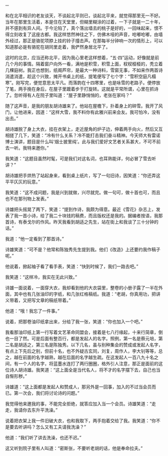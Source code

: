     一 

   和在北平相识的老友谈天，不谈起北平则已，谈起北平来，就觉得那里无一不好。当年在那里生活着，本是住在天堂里，但糊里糊涂的过着，一下子就是一二十年，并不感到有异人间。于今沦陷了，真个落出墙去的桃子是好的，一回味起来，恨不得立刻收复了这座古都。我这样悠然神往之下，仿佛木哑的声音，呛嘟呛嘟，由墙外经过，那正是骆驼项脖上挂的铃子撞击声。在那每半分钟响一次的情形上，可以知道那必是有骆驼在胡同里走着，我俨然身居北平了。

   这时的北京，应当还称北平，因为我心里老这样想着，“五·四”运动，好像就是前几个月的事情。隔着窗户向外一看，满地是积雪，积雪上面，杈杈桠桠的，秃立着几棵庭树。我正也想到，纸阁芦帘，是最大一种诗料，雪窗无事，不如来作两首诗消遣消遣，趁这个兴致，摊开书桌上的纸，提笔便写了七个字：“雪积空庭凡榻寒”。刚写完，便觉意思太平凡。而落韵在十四寒里，也是咏雪的老路子。便停放了笔，两手挽在身后，在屋子里踱着步于打旋转。这就是平常所谓，心里在抓诗了。忽听得有人在院子里叫道：“屋子里静悄悄的，老张在家吗？”

   随了这声音，是我的朋友胡诗雄来了。他站在屋檐下，扑着身上的碎雪。我开了风门，让他进来，因道：“这样大雪，我不料你有此雅兴前来会友。我可怕冷，没有出去。”

   胡诗雄脱了身上大衣，挂在衣架上，走近屋角的炉子边，伸着两手向火，然后又互相搓了几下，笑道：“冷有什么关系？冷不能打击我们奋斗精神。今天师大有雷诺博士演讲，题目是什么叫‘烟士披里纯’。此与我们爱好文艺者关系甚大，不可不前去一听。我特来邀你。”

   我笑道：“这题目虽然时髦，可是我们对这名词，也耳熟能详，何必冒了雪去听讲？”

   胡诗雄把手烘热了站起身来，看到桌上纸片，写了一句旧诗，因笑道：“你还弄这平平仄仄的玩意。”

   我笑道：“这不成问题，我是兴到就做，兴尽就完。做一句可，做十首也可，而且也不在那刊物上发表。”

   诗雄把头摇晃了两下，笑道：“提到作诗，我颇为得意。最近《雪花》杂志上，发表了我一首小诗，给了我二十块钱的稿费，而且版权还是我的。据编者按语，我那首诗，有泰戈尔的作风。昨天我看到胡适之先生，站在街上和我谈了三十分钟的话。”

   我道：“他一定看到了那首诗。”

   诗雄笑道：“可不是？他常和陈独秀先生提到我。他们《改造》上还要约我作稿子呢。”

   他说着，掀起袖子看了看手表，笑道：“快到时候了，我们一路去吧。”

   我笑道：“这样冷，我实在无此兴致。”

   诗雄一面说着，一面穿大衣，我却看到他的大衣袋里，整卷的小册子露了一半在外面，其中也有几张油印的字纸，和几张红格稿纸。我道：“老胡，你真用功，把讲义带着，又把写文章的稿纸带着。”

   他道：“哦！我忘了一件事。”

   说着，把那卷油印纸拿出来，分给了我一张，笑道：“你也加入一个吧。”

   我看那油印纸上第一行写着文艺革命同盟会，接着是七八行缘起，十来行简章，倒也一目了然。可是后面有整百行，都是发起人的名字。照例，第一名是蔡元培，第二名是胡适之，第三名是陈独秀。以下几名，虽与别种集会的赞成或发起人名字，有点上下先后之别，但前十名，也不外疑古玄同，刘复，周作人，李大钊等等，总之，越在前面的名字越熟，越在后面的名字越生疏。在这发起人一百八九十名之间，有一个人的名字，将蓝墨水连打了两行圈圈，格外引人注意，那正是面前的这位诗人胡诗雄。我笑道：“这上面全是当代名人，将不才的名字摆下去，自己也当自惭形秽。”

   诗雄道：“这上面都是发起人和赞成人，那另外是一回事，加入的不过当会员而已。第一次会，我们将讨论诗的问题。”

   我觉得他来邀我的事，不能完全拒绝，就答应加入当一个会员。诗雄笑道：“走走，我请你去东升平洗澡。”

   说着把衣架上我一件旧破大衣，也和我取下，两手抱着交给了我。我笑道：“你不是要去听讲吗？怎么又有工夫请我洗澡？”

   他道：“我们听了讲去洗澡，也还不迟。”

   这又听到院子里有人叫道：“密斯张，不要听老胡的话，他是奉命拉夫。”

